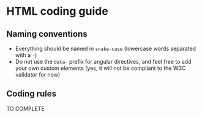 # HTML coding guide

## Naming conventions

- Everything should be named in `snake-case` (lowercase words separated with a `-`)
- Do not use the `data-` prefix for angular directives, and feel free to add your own custom 
  elements (yes, it will not be compliant to the W3C validator for now)

## Coding rules

TO COMPLETE
